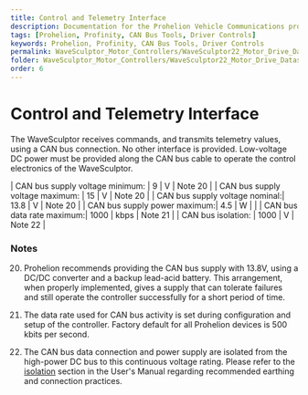 ```yaml
---
title: Control and Telemetry Interface
description: Documentation for the Prohelion Vehicle Communications protocol
tags: [Prohelion, Profinity, CAN Bus Tools, Driver Controls]
keywords: Prohelion, Profinity, CAN Bus Tools, Driver Controls
permalink: WaveSculptor_Motor_Controllers/WaveSculptor22_Motor_Drive_Datasheet/Control&Telemetry_Interface.html
folder: WaveSculptor_Motor_Controllers/WaveSculptor22_Motor_Drive_Datasheet
order: 6
---
```


# Control and Telemetry Interface

The WaveSculptor receives commands, and transmits telemetry values, using a CAN bus connection.  No other interface is provided.  Low-voltage DC power must be provided along the CAN bus cable to operate the control electronics of the WaveSculptor.

| CAN bus supply voltage minimum: | 9 | V | Note 20 |
| CAN bus supply voltage maximum: | 15 | V | Note 20 |
| CAN bus supply voltage nominal:| 13.8 | V | Note 20 |
| CAN bus supply power maximum:| 4.5 | W |  |
| CAN bus data rate maximum:| 1000 | kbps | Note 21 |
| CAN bus isolation: | 1000 | V | Note 22 |

### Notes

20) Prohelion recommends providing the CAN bus supply with 13.8V, using a DC/DC converter and a backup lead-acid battery.  This arrangement, when properly implemented, gives a supply that can tolerate failures and still operate the controller successfully for a short period of time.

21) The data rate used for CAN bus activity is set during configuration and setup of the controller.  Factory default for all Prohelion devices is 500 kbits per second.

22) The CAN bus data connection and power supply are isolated from the high-power DC bus to this continuous voltage rating.  Please refer to the [isolation](http://localhost:4000/WaveSculptor_Motor_Controllers/WaveSculptor22_User_Manual/High_Power_Connections.html) section in the User's Manual regarding recommended earthing and connection practices.
